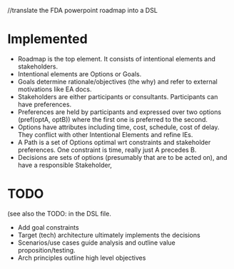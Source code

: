 //translate the FDA powerpoint roadmap into a DSL

# Implemented

* Roadmap is the top element. It consists of intentional elements and stakeholders.
* Intentional elements are Options or Goals. 
* Goals determine rationale/objectives (the why) and refer to external motivations like EA docs.
* Stakeholders are either participants or consultants. Participants can have preferences.
* Preferences are held by participants and expressed over two options (pref(optA, optB)) where the first one is preferred to the second.
* Options have attributes including time, cost, schedule, cost of delay. They conflict with other Intentional Elements and refine IEs.
* A Path is a set of Options optimal wrt constraints and stakeholder preferences. One constraint is time, really just A precedes B.
* Decisions are sets of options (presumably that are to be acted on), and have a responsible Stakeholder, 

# TODO 
(see also the TODO: in the DSL file.

- Add goal constraints
- Target (tech) architecture ultimately implements the decisions
- Scenarios/use cases guide analysis and outline value proposition/testing.
- Arch principles outline high level objectives

